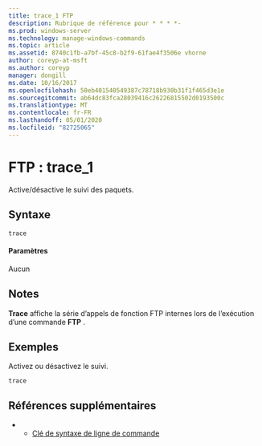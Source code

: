 ```yaml
---
title: trace_1 FTP
description: Rubrique de référence pour * * * *-
ms.prod: windows-server
ms.technology: manage-windows-commands
ms.topic: article
ms.assetid: 8740c1fb-a7bf-45c8-b2f9-61fae4f3506e vhorne
author: coreyp-at-msft
ms.author: coreyp
manager: dongill
ms.date: 10/16/2017
ms.openlocfilehash: 50eb401540549387c78718b930b31f1f465d3e1e
ms.sourcegitcommit: ab64dc83fca28039416c26226815502d0193500c
ms.translationtype: MT
ms.contentlocale: fr-FR
ms.lasthandoff: 05/01/2020
ms.locfileid: "82725065"
---
```

# <a name="ftp-trace_1"></a>FTP : trace_1



Active/désactive le suivi des paquets.

## <a name="syntax"></a>Syntaxe

```
trace
```

#### <a name="parameters"></a>Paramètres

Aucun

## <a name="remarks"></a>Notes 

**Trace** affiche la série d’appels de fonction FTP internes lors de l’exécution d’une commande **FTP** .

## <a name="examples"></a>Exemples

Activez ou désactivez le suivi.
```
trace
```

## <a name="additional-references"></a>Références supplémentaires

-   - [Clé de syntaxe de ligne de commande](command-line-syntax-key.md)